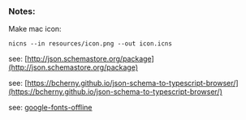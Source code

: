 ### Notes:

Make mac icon:
    
    nicns --in resources/icon.png --out icon.icns  
    

see: [http://json.schemastore.org/package](http://json.schemastore.org/package)

see: [https://bcherny.github.io/json-schema-to-typescript-browser/](https://bcherny.github.io/json-schema-to-typescript-browser/)    

see: [google-fonts-offline](https://www.npmjs.com/package/google-fonts-offline)
